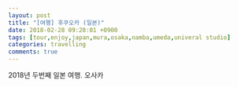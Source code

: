 ```yaml
---
layout: post
title: "[여행] 후쿠오카 (일본)"
date: 2018-02-28 09:20:01 +0900
tags: [tour,enjoy,japan,mura,osaka,namba,umeda,univeral studio]
categories: travelling
comments: true
---
```

2018년 두번째 일본 여행. 오사카

